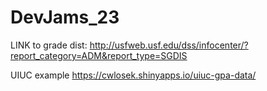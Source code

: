 # DevJams_23
 
LINK to grade dist:
http://usfweb.usf.edu/dss/infocenter/?report_category=ADM&report_type=SGDIS

UIUC example
https://cwlosek.shinyapps.io/uiuc-gpa-data/